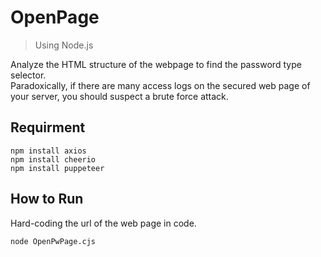 # OpenPage
> Using Node.js

Analyze the HTML structure of the webpage to find the password type selector.<br>
Paradoxically, if there are many access logs on the secured web page of your server, you should suspect a brute force attack.

## Requirment
```
npm install axios
npm install cheerio
npm install puppeteer
```

## How to Run
Hard-coding the url of the web page in code.
```
node OpenPwPage.cjs
```